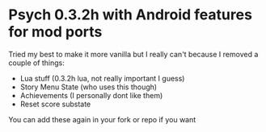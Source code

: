 # Psych 0.3.2h with Android features for mod ports

Tried my best to make it more vanilla but I really can't because I removed a couple of things:

- Lua stuff (0.3.2h lua, not really important I guess)
- Story Menu State (who uses this though)
- Achievements (I personally dont like them)
- Reset score substate

You can add these again in your fork or repo if you want